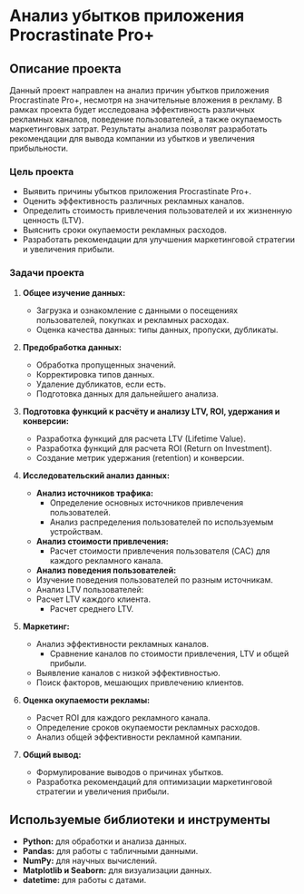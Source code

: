 # Анализ убытков приложения Procrastinate Pro+

## Описание проекта

Данный проект направлен на анализ причин убытков приложения Procrastinate Pro+, несмотря на значительные вложения в рекламу. В рамках проекта будет исследована эффективность различных рекламных каналов, поведение пользователей, а также окупаемость маркетинговых затрат. Результаты анализа позволят разработать рекомендации для вывода компании из убытков и увеличения прибыльности.

### Цель проекта

*   Выявить причины убытков приложения Procrastinate Pro+.
*   Оценить эффективность различных рекламных каналов.
*   Определить стоимость привлечения пользователей и их жизненную ценность (LTV).
*   Выяснить сроки окупаемости рекламных расходов.
*   Разработать рекомендации для улучшения маркетинговой стратегии и увеличения прибыли.

### Задачи проекта

1.  **Общее изучение данных:**
    *   Загрузка и ознакомление с данными о посещениях пользователей, покупках и рекламных расходах.
    *   Оценка качества данных: типы данных, пропуски, дубликаты.

2.  **Предобработка данных:**
    *   Обработка пропущенных значений.
    *   Корректировка типов данных.
    *   Удаление дубликатов, если есть.
    *   Подготовка данных для дальнейшего анализа.

3.  **Подготовка функций к расчёту и анализу LTV, ROI, удержания и конверсии:**
    *   Разработка функций для расчета LTV (Lifetime Value).
    *   Разработка функций для расчета ROI (Return on Investment).
    *   Создание метрик удержания (retention) и конверсии.

4.  **Исследовательский анализ данных:**
    *   **Анализ источников трафика:**
        *   Определение основных источников привлечения пользователей.
        *   Анализ распределения пользователей по используемым устройствам.
    *   **Анализ стоимости привлечения:**
        *   Расчет стоимости привлечения пользователя (CAC) для каждого рекламного канала.
    *   **Анализ поведения пользователей:**
       *  Изучение поведения пользователей по разным источникам.
    *    Анализ LTV пользователей:
    *  Расчет LTV каждого клиента.
        *  Расчет среднего LTV.

5.  **Маркетинг:**
    *   Анализ эффективности рекламных каналов.
        *  Сравнение каналов по стоимости привлечения, LTV и общей прибыли.
    *   Выявление каналов с низкой эффективностью.
    *   Поиск факторов, мешающих привлечению клиентов.

6.  **Оценка окупаемости рекламы:**
    *   Расчет ROI для каждого рекламного канала.
    *   Определение сроков окупаемости рекламных расходов.
    *   Анализ общей эффективности рекламной кампании.

7.  **Общий вывод:**
    *   Формулирование выводов о причинах убытков.
    *   Разработка рекомендаций для оптимизации маркетинговой стратегии и увеличения прибыли.

## Используемые библиотеки и инструменты

*   **Python:** для обработки и анализа данных.
*   **Pandas:** для работы с табличными данными.
*   **NumPy:** для научных вычислений.
*   **Matplotlib и Seaborn:** для визуализации данных.
*   **datetime:** для работы с датами.
